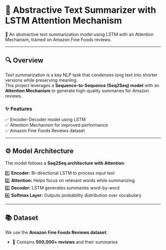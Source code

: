 # 📝  Abstractive Text Summarizer with LSTM Attention Mechanism
🚀 An abstractive text summarization model using LSTM with an Attention Mechanism, trained on Amazon Fine Foods reviews.  

---

## 🔍 Overview  

Text summarization is a key NLP task that condenses long text into shorter versions while preserving meaning.  
This project leverages a **Sequence-to-Sequence (Seq2Seq) model** with an **Attention Mechanism** to generate high-quality summaries for Amazon reviews.  

### ✨ Features  

✅ Encoder-Decoder model using LSTM  
✅ Attention Mechanism for improved performance  
✅ Amazon Fine Foods Reviews dataset  

---

## ⚙️ Model Architecture  

The model follows a **Seq2Seq architecture with Attention**:  

1️⃣ **Encoder:** Bi-directional LSTM to process input text  
2️⃣ **Attention:** Helps focus on relevant words while summarizing  
3️⃣ **Decoder:** LSTM generates summaries word-by-word  
4️⃣ **Softmax Layer:** Outputs probability distribution over vocabulary  

---

## 📚 Dataset  

We use the **Amazon Fine Foods Reviews dataset**:  
- 📌 Contains **500,000+ reviews** and their summaries 
